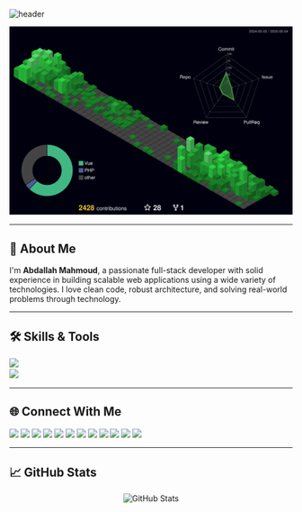 <!-- Header Image -->
![header](github-header-image.png)

<!-- Contribution Snake Animation -->
<picture>
  <img alt="github-snake" src="profile-3d-contrib/profile-night-green.svg" />
</picture>

---

## 🚀 About Me

I'm **Abdallah Mahmoud**, a passionate full-stack developer with solid experience in building scalable web applications using a wide variety of technologies. I love clean code, robust architecture, and solving real-world problems through technology.

---

## 🛠️ Skills & Tools

<div align="left">
  <img src="https://skillicons.dev/icons?i=js,html,css,php,python,csharp,nodejs,vue,bootstrap,jquery,laravel,mysql,mongodb,docker,git,github,gitlab,bitbucket,azure,firebase,graphql,nginx,apache,bash,markdown,vscode,visualstudio,phpstorm,pycharm,figma,postman" height="30" />
  <br />
  <img src="https://skillicons.dev/icons?i=heroku,dotnet,codeigniter,ubuntu,linux,linkedin,slack,trello,cloudflare,jira,gitkraken,powershell,npm" height="30" />
</div>

---

## 🌐 Connect With Me

<div align="left">
  <a href="https://www.instagram.com/abdallah_mahmoud_alii" target="_blank"><img src="https://img.shields.io/static/v1?message=Instagram&logo=instagram&label=&color=E4405F&logoColor=white&style=for-the-badge" height="28" /></a>
  <a href="https://discord.com/channels/eldapour" target="_blank"><img src="https://img.shields.io/static/v1?message=Discord&logo=discord&label=&color=7289DA&logoColor=white&style=for-the-badge" height="28" /></a>
  <a href="mailto:abdallahmoud1422003@gmail.com" target="_blank"><img src="https://img.shields.io/static/v1?message=Gmail&logo=gmail&label=&color=D14836&logoColor=white&style=for-the-badge" height="28" /></a>
  <a href="mailto:eldapour@outlook.com" target="_blank"><img src="https://img.shields.io/static/v1?message=Outlook&logo=microsoft-outlook&label=&color=0078D4&logoColor=white&style=for-the-badge" height="28" /></a>
  <a href="https://www.linkedin.com/in/eldapour/" target="_blank"><img src="https://img.shields.io/static/v1?message=LinkedIn&logo=linkedin&label=&color=0077B5&logoColor=white&style=for-the-badge" height="28" /></a>
  <a href="https://www.facebook.com/abdallah.mahmoud.1422003/" target="_blank"><img src="https://img.shields.io/static/v1?message=Facebook&logo=facebook&label=&color=1877F2&logoColor=white&style=for-the-badge" height="28" /></a>
  <a href="https://eldapour.slack.com" target="_blank"><img src="https://img.shields.io/static/v1?message=Slack&logo=slack&label=&color=4A154B&logoColor=white&style=for-the-badge" height="28" /></a>
  <a href="https://wa.me/201122717960" target="_blank"><img src="https://img.shields.io/static/v1?message=Whatsapp&logo=whatsapp&label=&color=25D366&logoColor=white&style=for-the-badge" height="28" /></a>
  <a href="https://twitter.com/eldapour_1" target="_blank"><img src="https://img.shields.io/static/v1?message=Twitter&logo=twitter&label=&color=1DA1F2&logoColor=white&style=for-the-badge" height="28" /></a>
  <a href="https://t.me/eldapour" target="_blank"><img src="https://img.shields.io/static/v1?message=Telegram&logo=telegram&label=&color=2CA5E0&logoColor=white&style=for-the-badge" height="28" /></a>
  <a href="https://stackoverflow.com/users/18316968/abdullah-mahmoud" target="_blank"><img src="https://img.shields.io/static/v1?message=Stackoverflow&logo=stackoverflow&label=&color=FE7A16&logoColor=white&style=for-the-badge" height="28" /></a>
  <a href="https://www.paypal.com" target="_blank"><img src="https://img.shields.io/static/v1?message=PayPal&logo=paypal&label=&color=00457C&logoColor=white&style=for-the-badge" height="28" /></a>
</div>

---

## 📈 GitHub Stats

<div align="center">
  <img src="https://github-readme-stats.vercel.app/api/?username=eldapour&show_icons=true&title_color=fff&icon_color=79ff97&text_color=9f9f9f&bg_color=151515" height="180" alt="GitHub Stats" />
</div>
